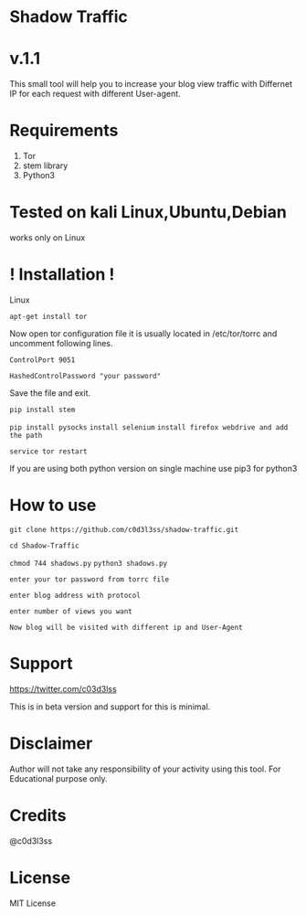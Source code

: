 # Shadow Traffic
 #       v.1.1
This small tool will help you to increase your blog view traffic with Differnet IP for each request with different User-agent.


# Requirements 

1) Tor
2) stem library
3) Python3

# Tested on kali Linux,Ubuntu,Debian

works only on Linux

# ! Installation !

Linux

`apt-get install tor`

Now open tor configuration file it is usually located in /etc/tor/torrc and uncomment following lines.

`ControlPort 9051`

`HashedControlPassword "your password"`

Save the file and exit.


`pip install stem`

`pip install pysocks`
`install selenium`
`install firefox webdrive and add the path`

`service tor restart`

If you are using both python version on single machine use pip3 for python3

# How to use

`git clone https://github.com/c0d3l3ss/shadow-traffic.git`

`cd Shadow-Traffic`

`chmod 744 shadows.py`
`python3 shadows.py`

`enter your tor password from torrc file`

`enter blog address with protocol`

`enter number of views you want`

`Now blog will be visited with different ip and User-Agent`

# Support

https://twitter.com/c03d3lss

This is in beta version and support for this is minimal.

# Disclaimer

Author will not take any responsibility of your activity using this tool.
For Educational purpose only.

# Credits
@c0d3l3ss

# License

MIT License
